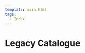 ```yaml
---
template: main.html
tags:
  - Index
---
```


# Legacy Catalogue

<!-- material/tags { scope: true } -->